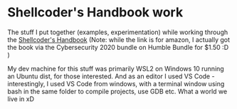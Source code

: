 # Shellcoder's Handbook work

The stuff I put together (examples, experimentation) while working through the [Shellcoder's Handbook](https://www.amazon.com/Shellcoders-Handbook-Discovering-Exploiting-Security/dp/047008023X/ref=sr_1_1) (Note: while the link is for amazon, I actually got the book via the Cybersecurity 2020 bundle on Humble Bundle for $1.50 :D )

My dev machine for this stuff was primarily WSL2 on Windows 10 running an Ubuntu dist, for those interested. And as an editor I used VS Code - interestingly, I used VS Code from windows, with a terminal window using bash in the same folder to compile projects, use GDB etc. What a world we live in xD